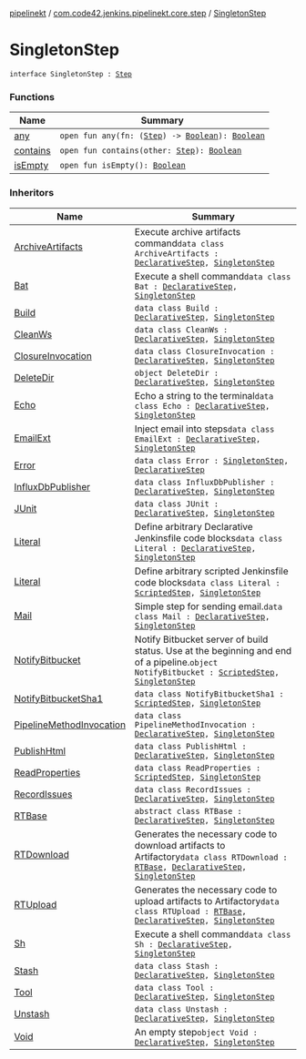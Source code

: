 [pipelinekt](../../index.md) / [com.code42.jenkins.pipelinekt.core.step](../index.md) / [SingletonStep](./index.md)

# SingletonStep

`interface SingletonStep : `[`Step`](../-step/index.md)

### Functions

| Name | Summary |
|---|---|
| [any](any.md) | `open fun any(fn: (`[`Step`](../-step/index.md)`) -> `[`Boolean`](https://kotlinlang.org/api/latest/jvm/stdlib/kotlin/-boolean/index.html)`): `[`Boolean`](https://kotlinlang.org/api/latest/jvm/stdlib/kotlin/-boolean/index.html) |
| [contains](contains.md) | `open fun contains(other: `[`Step`](../-step/index.md)`): `[`Boolean`](https://kotlinlang.org/api/latest/jvm/stdlib/kotlin/-boolean/index.html) |
| [isEmpty](is-empty.md) | `open fun isEmpty(): `[`Boolean`](https://kotlinlang.org/api/latest/jvm/stdlib/kotlin/-boolean/index.html) |

### Inheritors

| Name | Summary |
|---|---|
| [ArchiveArtifacts](../../com.code42.jenkins.pipelinekt.internal.step.declarative/-archive-artifacts/index.md) | Execute archive artifacts command`data class ArchiveArtifacts : `[`DeclarativeStep`](../-declarative-step.md)`, `[`SingletonStep`](./index.md) |
| [Bat](../../com.code42.jenkins.pipelinekt.internal.step.declarative/-bat/index.md) | Execute a shell command`data class Bat : `[`DeclarativeStep`](../-declarative-step.md)`, `[`SingletonStep`](./index.md) |
| [Build](../../com.code42.jenkins.pipelinekt.internal.step.declarative/-build/index.md) | `data class Build : `[`DeclarativeStep`](../-declarative-step.md)`, `[`SingletonStep`](./index.md) |
| [CleanWs](../../com.code42.jenkins.pipelinekt.internal.step.declarative/-clean-ws/index.md) | `data class CleanWs : `[`DeclarativeStep`](../-declarative-step.md)`, `[`SingletonStep`](./index.md) |
| [ClosureInvocation](../../com.code42.jenkins.pipelinekt.internal.step.declarative/-closure-invocation/index.md) | `data class ClosureInvocation : `[`DeclarativeStep`](../-declarative-step.md)`, `[`SingletonStep`](./index.md) |
| [DeleteDir](../../com.code42.jenkins.pipelinekt.internal.step.declarative/-delete-dir/index.md) | `object DeleteDir : `[`DeclarativeStep`](../-declarative-step.md)`, `[`SingletonStep`](./index.md) |
| [Echo](../../com.code42.jenkins.pipelinekt.internal.step.declarative/-echo/index.md) | Echo a string to the terminal`data class Echo : `[`DeclarativeStep`](../-declarative-step.md)`, `[`SingletonStep`](./index.md) |
| [EmailExt](../../com.code42.jenkins.pipelinekt.internal.step.declarative/-email-ext/index.md) | Inject email into steps`data class EmailExt : `[`DeclarativeStep`](../-declarative-step.md)`, `[`SingletonStep`](./index.md) |
| [Error](../../com.code42.jenkins.pipelinekt.internal.step.declarative/-error/index.md) | `data class Error : `[`SingletonStep`](./index.md)`, `[`DeclarativeStep`](../-declarative-step.md) |
| [InfluxDbPublisher](../../com.code42.jenkins.pipelinekt.internal.step.declarative/-influx-db-publisher/index.md) | `data class InfluxDbPublisher : `[`DeclarativeStep`](../-declarative-step.md)`, `[`SingletonStep`](./index.md) |
| [JUnit](../../com.code42.jenkins.pipelinekt.internal.step.declarative/-j-unit/index.md) | `data class JUnit : `[`DeclarativeStep`](../-declarative-step.md)`, `[`SingletonStep`](./index.md) |
| [Literal](../../com.code42.jenkins.pipelinekt.internal.step.declarative/-literal/index.md) | Define arbitrary Declarative Jenkinsfile code blocks`data class Literal : `[`DeclarativeStep`](../-declarative-step.md)`, `[`SingletonStep`](./index.md) |
| [Literal](../../com.code42.jenkins.pipelinekt.internal.step.scripted/-literal/index.md) | Define arbitrary scripted Jenkinsfile code blocks`data class Literal : `[`ScriptedStep`](../-scripted-step/index.md)`, `[`SingletonStep`](./index.md) |
| [Mail](../../com.code42.jenkins.pipelinekt.internal.step.declarative/-mail/index.md) | Simple step for sending email.`data class Mail : `[`DeclarativeStep`](../-declarative-step.md)`, `[`SingletonStep`](./index.md) |
| [NotifyBitbucket](../../com.code42.jenkins.pipelinekt.internal.step.scripted/-notify-bitbucket/index.md) | Notify Bitbucket server of build status.  Use at the beginning and end of a pipeline.`object NotifyBitbucket : `[`ScriptedStep`](../-scripted-step/index.md)`, `[`SingletonStep`](./index.md) |
| [NotifyBitbucketSha1](../../com.code42.jenkins.pipelinekt.internal.step.scripted/-notify-bitbucket-sha1/index.md) | `data class NotifyBitbucketSha1 : `[`ScriptedStep`](../-scripted-step/index.md)`, `[`SingletonStep`](./index.md) |
| [PipelineMethodInvocation](../../com.code42.jenkins.pipelinekt.core.method/-pipeline-method-invocation/index.md) | `data class PipelineMethodInvocation : `[`DeclarativeStep`](../-declarative-step.md)`, `[`SingletonStep`](./index.md) |
| [PublishHtml](../../com.code42.jenkins.pipelinekt.internal.step.declarative/-publish-html/index.md) | `data class PublishHtml : `[`DeclarativeStep`](../-declarative-step.md)`, `[`SingletonStep`](./index.md) |
| [ReadProperties](../../com.code42.jenkins.pipelinekt.internal.step.scripted/-read-properties/index.md) | `data class ReadProperties : `[`ScriptedStep`](../-scripted-step/index.md)`, `[`SingletonStep`](./index.md) |
| [RecordIssues](../../com.code42.jenkins.pipelinekt.internal.step.declarative/-record-issues/index.md) | `data class RecordIssues : `[`DeclarativeStep`](../-declarative-step.md)`, `[`SingletonStep`](./index.md) |
| [RTBase](../../com.code42.jenkins.pipelinekt.internal.step.declarative/-r-t-base/index.md) | `abstract class RTBase : `[`DeclarativeStep`](../-declarative-step.md)`, `[`SingletonStep`](./index.md) |
| [RTDownload](../../com.code42.jenkins.pipelinekt.internal.step.declarative/-r-t-download/index.md) | Generates the necessary code to download artifacts to Artifactory`data class RTDownload : `[`RTBase`](../../com.code42.jenkins.pipelinekt.internal.step.declarative/-r-t-base/index.md)`, `[`DeclarativeStep`](../-declarative-step.md)`, `[`SingletonStep`](./index.md) |
| [RTUpload](../../com.code42.jenkins.pipelinekt.internal.step.declarative/-r-t-upload/index.md) | Generates the necessary code to upload artifacts to Artifactory`data class RTUpload : `[`RTBase`](../../com.code42.jenkins.pipelinekt.internal.step.declarative/-r-t-base/index.md)`, `[`DeclarativeStep`](../-declarative-step.md)`, `[`SingletonStep`](./index.md) |
| [Sh](../../com.code42.jenkins.pipelinekt.internal.step.declarative/-sh/index.md) | Execute a shell command`data class Sh : `[`DeclarativeStep`](../-declarative-step.md)`, `[`SingletonStep`](./index.md) |
| [Stash](../../com.code42.jenkins.pipelinekt.internal.step.declarative/-stash/index.md) | `data class Stash : `[`DeclarativeStep`](../-declarative-step.md)`, `[`SingletonStep`](./index.md) |
| [Tool](../../com.code42.jenkins.pipelinekt.internal.step.declarative/-tool/index.md) | `data class Tool : `[`DeclarativeStep`](../-declarative-step.md)`, `[`SingletonStep`](./index.md) |
| [Unstash](../../com.code42.jenkins.pipelinekt.internal.step.declarative/-unstash/index.md) | `data class Unstash : `[`DeclarativeStep`](../-declarative-step.md)`, `[`SingletonStep`](./index.md) |
| [Void](../-void/index.md) | An empty step`object Void : `[`DeclarativeStep`](../-declarative-step.md)`, `[`SingletonStep`](./index.md) |
